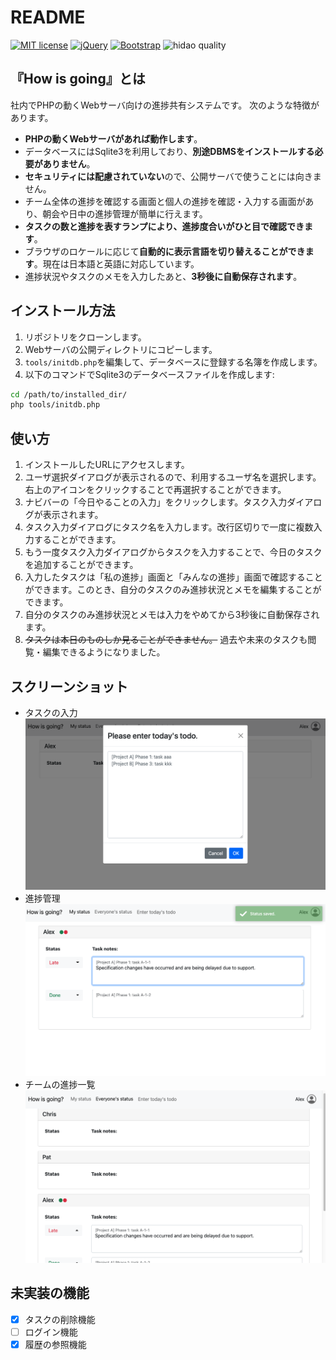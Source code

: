 # README

[![MIT license](https://img.shields.io/badge/license-MIT-blue.svg?style=flat)](LICENSE.md)
[![jQuery](https://img.shields.io/badge/jQuery-1.12-blue.svg)](https://nodejs.org/ja/)
[![Bootstrap](https://img.shields.io/badge/Bootstrap-5.1.1-blue.svg)](https://nodejs.org/ja/)
![hidao quality](https://img.shields.io/badge/hidao-quality-orange.svg)

## 『How is going』とは

社内でPHPの動くWebサーバ向けの進捗共有システムです。
次のような特徴があります。

- **PHPの動くWebサーバがあれば動作します**。
- データベースにはSqlite3を利用しており、**別途DBMSをインストールする必要がありません**。
- **セキュリティには配慮されていない**ので、公開サーバで使うことには向きません。
- チーム全体の進捗を確認する画面と個人の進捗を確認・入力する画面があり、朝会や日中の進捗管理が簡単に行えます。
- **タスクの数と進捗を表すランプにより、進捗度合いがひと目で確認できます**。
- ブラウザのロケールに応じて**自動的に表示言語を切り替えることができます**。現在は日本語と英語に対応しています。
- 進捗状況やタスクのメモを入力したあと、**3秒後に自動保存されます**。

## インストール方法

1. リポジトリをクローンします。
2. Webサーバの公開ディレクトリにコピーします。
3. `tools/initdb.php`を編集して、データベースに登録する名簿を作成します。
4. 以下のコマンドでSqlite3のデータベースファイルを作成します:
  ```sh
  cd /path/to/installed_dir/
  php tools/initdb.php
  ```

## 使い方

1. インストールしたURLにアクセスします。
2. ユーザ選択ダイアログが表示されるので、利用するユーザ名を選択します。右上のアイコンをクリックすることで再選択することができます。
3. ナビバーの「今日やることの入力」をクリックします。タスク入力ダイアログが表示されます。
4. タスク入力ダイアログにタスク名を入力します。改行区切りで一度に複数入力することができます。
5. もう一度タスク入力ダイアログからタスクを入力することで、今日のタスクを追加することができます。
6. 入力したタスクは「私の進捗」画面と「みんなの進捗」画面で確認することができます。このとき、自分のタスクのみ進捗状況とメモを編集することができます。
7. 自分のタスクのみ進捗状況とメモは入力をやめてから3秒後に自動保存されます。
8. ~~タスクは本日のものしか見ることができません。~~ 過去や未来のタスクも閲覧・編集できるようになりました。

## スクリーンショット

- タスクの入力
  ![Enter task](ss/ss1.png)
- 進捗管理
  ![View status](ss/ss2.png)
- チームの進捗一覧
  ![List of team status](ss/ss3.png)

## 未実装の機能

- [x] タスクの削除機能
- [ ] ログイン機能
- [x] 履歴の参照機能
